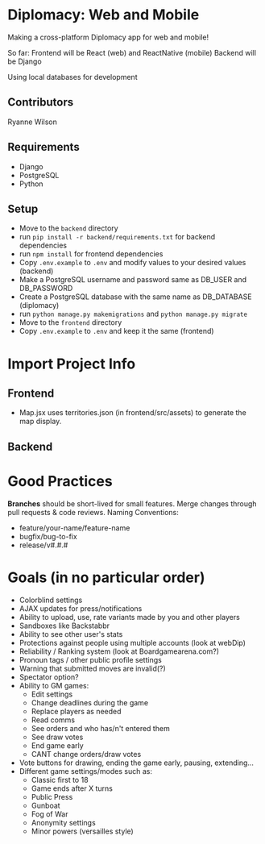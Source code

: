 # Diplomacy: Web and Mobile
Making a cross-platform Diplomacy app for web and mobile!

So far:
Frontend will be React (web) and ReactNative (mobile)
Backend will be Django

Using local databases for development

## Contributors
Ryanne Wilson

## Requirements
- Django
- PostgreSQL
- Python

## Setup
- Move to the ```backend``` directory
- run ```pip install -r backend/requirements.txt``` for backend dependencies
- run ```npm install``` for frontend dependencies
- Copy ```.env.example``` to ```.env``` and modify values to your desired values (backend)
- Make a PostgreSQL username and password same as DB_USER and DB_PASSWORD
- Create a PostgreSQL database with the same name as DB_DATABASE (diplomacy)
- run ```python manage.py makemigrations``` and ```python manage.py migrate```
- Move to the ```frontend``` directory
- Copy ```.env.example``` to ```.env``` and keep it the same (frontend)

# Import Project Info
## Frontend

- Map.jsx uses territories.json (in frontend/src/assets) to generate the map display.
## Backend


# Good Practices
**Branches** should be short-lived for small features.
Merge changes through pull requests & code reviews.
Naming Conventions:
- feature/your-name/feature-name
- bugfix/bug-to-fix
- release/v#.#.#

# Goals (in no particular order)
- Colorblind settings
- AJAX updates for press/notifications
- Ability to upload, use, rate variants made by you and other players
- Sandboxes like Backstabbr
- Ability to see other user's stats
- Protections against people using multiple accounts (look at webDip)
- Reliability / Ranking system (look at Boardgamearena.com?)
- Pronoun tags / other public profile settings
- Warning that submitted moves are invalid(?)
- Spectator option?
- Ability to GM games:
    - Edit settings
    - Change deadlines during the game
    - Replace players as needed
    - Read comms
    - See orders and who has/n't entered them
    - See draw votes
    - End game early
    - CANT change orders/draw votes
- Vote buttons for drawing, ending the game early, pausing, extending...
- Different game settings/modes such as:
    - Classic first to 18
    - Game ends after X turns
    - Public Press
    - Gunboat
    - Fog of War
    - Anonymity settings
    - Minor powers (versailles style)